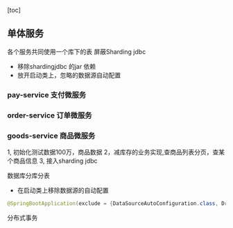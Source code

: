 [toc]

## 单体服务
各个服务共同使用一个库下的表
屏蔽Sharding jdbc
* 移除shardingjdbc 的jar 依赖
* 放开启动类上，忽略的数据源自动配置


### pay-service 支付微服务

### order-service 订单微服务

### goods-service 商品微服务
1, 初始化测试数据100万，商品数据
2，减库存的业务实现,查商品列表分页，查某个商品信息 
3, 接入sharding jdbc










数据库分库分表
* 在启动类上移除数据源的自动配置
```java
@SpringBootApplication(exclude = {DataSourceAutoConfiguration.class, DruidDataSourceAutoConfigure.class, JtaAutoConfiguration.class})

```


分布式事务

